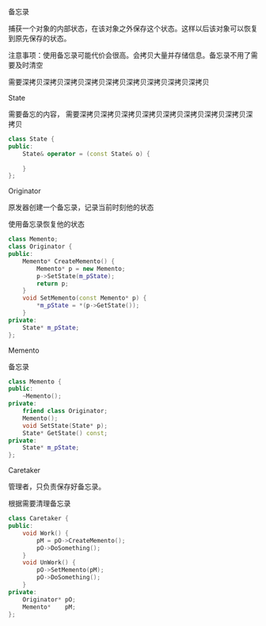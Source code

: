 备忘录

捕获一个对象的内部状态，在该对象之外保存这个状态。这样以后该对象可以恢复到原先保存的状态。

注意事项：使用备忘录可能代价会很高。会拷贝大量并存储信息。备忘录不用了需要及时清空

需要深拷贝深拷贝深拷贝深拷贝深拷贝深拷贝深拷贝深拷贝深拷贝

State

需要备忘的内容， 需要深拷贝深拷贝深拷贝深拷贝深拷贝深拷贝深拷贝深拷贝深拷贝

```c++
class State {
public:
    State& operator = (const State& o) {
        
    }
};
```

Originator

原发器创建一个备忘录，记录当前时刻他的状态

使用备忘录恢复他的状态

```c++
class Memento;
class Originator {
public:
    Memento* CreateMemento() {
        Memento* p = new Memento;
        p->SetState(m_pState);
        return p;
    }
    void SetMemento(const Memento* p) {
        *m_pState = *(p->GetState());
    }
private:
    State* m_pState;
};
```

Memento

备忘录

```c++
class Memento {
public:
    ~Memento();
private:
    friend class Originator;
    Memento();
    void SetState(State* p);
    State* GetState() const;
private:
    State* m_pState;
};
```

Caretaker 

管理者，只负责保存好备忘录。

根据需要清理备忘录

```c++
class Caretaker {
public:
    void Work() {
        pM = pO->CreateMemento();
        pO->DoSomething();
    }
    void UnWork() {
        pO->SetMemento(pM);
        pO->DoSomething();
    }
private:
    Originator* pO;
    Memento*    pM;
};
```

